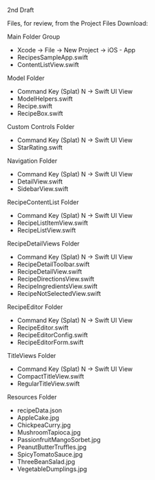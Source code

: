 2nd Draft

Files, for review, from the Project Files Download:

Main Folder Group
* Xcode -> File -> New Project -> iOS - App
* RecipesSampleApp.swift
* ContentListView.swift

Model Folder
* Command Key (Splat) N -> Swift UI View
* ModelHelpers.swift
* Recipe.swift
* RecipeBox.swift

Custom Controls Folder
* Command Key (Splat) N -> Swift UI View
* StarRating.swift

Navigation Folder
* Command Key (Splat) N -> Swift UI View
* DetailView.swift
* SidebarView.swift

RecipeContentList Folder
* Command Key (Splat) N -> Swift UI View
* RecipeListItemView.swift
* RecipeListView.swift

RecipeDetailViews Folder
* Command Key (Splat) N -> Swift UI View
* RecipeDetailToolbar.swift
* RecipeDetailView.swift
* RecipeDirectionsView.swift
* RecipeIngredientsView.swift
* RecipeNotSelectedView.swift

RecipeEditor Folder
* Command Key (Splat) N -> Swift UI View
* RecipeEditor.swift
* RecipeEditorConfig.swift
* RecipeEditorForm.swift

TitleViews Folder
* Command Key (Splat) N -> Swift UI View
* CompactTitleView.swift
* RegularTitleView.swift

Resources Folder
* recipeData.json
* AppleCake.jpg
* ChickpeaCurry.jpg
* MushroomTapioca.jpg
* PassionfruitMangoSorbet.jpg
* PeanutButterTruffles.jpg
* SpicyTomatoSauce.jpg
* ThreeBeanSalad.jpg
* VegetableDumplings.jpg
